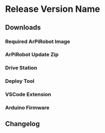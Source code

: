 
# Release Version Name

## Downloads

### Required ArPiRobot Image

### ArPiRobot Update Zip

### Drive Station

### Deploy Tool

### VSCode Extension

### Arduino Firmware

## Changelog
